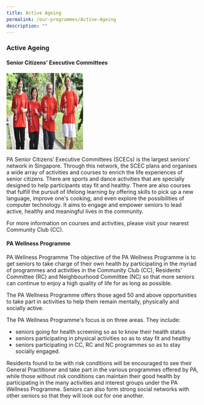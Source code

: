 ```yaml
---
title: Active Ageing
permalink: /our-programmes/Active-Ageing
description: ""
---
```

### Active Ageing
#### Senior Citizens' Executive Committees

<img style="height:200px;width:200px" src="/images/Our%20Programmes/activeageing-scec.jpg" >

PA Senior Citizens’ Executive Committees (SCECs) is the largest seniors’ network in Singapore. Through this network, the SCEC plans and organises a wide array of activities and courses to enrich the life experiences of senior citizens. There are sports and dance activities that are specially designed to help participants stay fit and healthy. There are also courses that fulfill the pursuit of lifelong learning by offering skills to pick up a new language, improve one's cooking, and even explore the possibilities of computer technology. It aims to engage and empower seniors to lead active, healthy and meaningful lives in the community.

For more information on courses and activities, please visit your nearest Community Club (CC).

#### PA Wellness Programme


PA Wellness Programme
The objective of the PA Wellness Programme is to get seniors to take charge of their own health by participating in the myriad of programmes and activities in the Community Club (CC), Residents' Committee (RC) and Neighbourhood Committee (NC) so that more seniors can continue to enjoy a high quality of life for as long as possible.

The PA Wellness Programme offers those aged 50 and above opportunities to take part in activities to help them remain mentally, physically and socially active.

The PA Wellness Programme's focus is on three areas. They include:

* seniors going for health screening so as to know their health status
* seniors participating in physical activities so as to stay fit and healthy
* seniors participating in CC, RC and NC programmes so as to stay socially engaged.

Residents found to be with risk conditions will be encouraged to see their General Practitioner and take part in the various programmes offered by PA, while those without risk conditions can maintain their good health by participating in the many activities and interest groups under the PA Wellness Programme. Seniors can also form strong social networks with other seniors so that they will look out for one another.